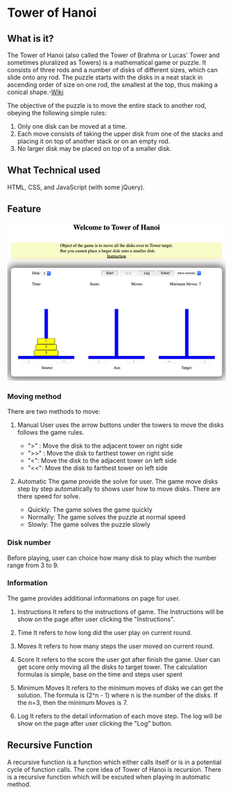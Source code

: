 # Tower of Hanoi

## What is it?

The Tower of Hanoi (also called the Tower of Brahma or Lucas' Tower and sometimes pluralized as Towers) is a mathematical game or puzzle. It consists of three rods and a number of disks of different sizes, which can slide onto any rod. The puzzle starts with the disks in a neat stack in ascending order of size on one rod, the smallest at the top, thus making a conical shape.-[Wiki](https://en.wikipedia.org/wiki/Tower_of_Hanoi)

The objective of the puzzle is to move the entire stack to another rod, obeying the following simple rules:

1. Only one disk can be moved at a time.
2. Each move consists of taking the upper disk from one of the stacks and placing it on top of another stack or on an empty rod.
3. No larger disk may be placed on top of a smaller disk.

## What Technical used

HTML, CSS, and JavaScript (with some jQuery).

## Feature

![hanio](https://github.com/life2free/Hanoi/blob/master/img/hanio.jpg)

### Moving method

There are two methods to move:

1. Manual
   User uses the arrow buttons under the towers to move the disks follows the game rules.

   - ">" : Move the disk to the adjacent tower on right side
   - ">>" : Move the disk to farthest tower on right side
   - "<": Move the disk to the adjacent tower on left side
   - "<<": Move the disk to farthest tower on left side

2. Automatic
   The game provide the solve for user. The game move disks step by step automatically to shows user how to move disks. There are there speed for solve.
   - Quickly: The game solves the game quickly
   - Normally: The game solves the puzzle at normal speed
   - Slowly: The game solves the puzzle slowly

### Disk number

Before playing, user can choice how many disk to play which the number range from 3 to 9.

### Information

The game provides additional informations on page for user.

1. Instructions
   It refers to the instructions of game. The Instructions will be show on the page after user clicking the "Instructions".

2. Time
   It refers to how long did the user play on current round.

3. Moves
   It refers to how many steps the user moved on current round.

4. Score
   It refers to the score the user got after finish the game. User can get score only moving all the disks to target tower. The calculation formulas is simple, base on the time and steps user spent

5. Minimum Moves
   It refers to the minimum moves of disks we can get the solution. The formula is (2^n - 1) where n is the number of the disks. If the n=3, then the minimum Moves is 7.

6. Log
   It refers to the detail information of each move step. The log will be show on the page after user clicking the "Log" button.

## Recursive Function

A recursive function is a function which either calls itself or is in a potential cycle of function calls. The core idea of Tower of Hanoi is recursion.
There is a recursive function which will be excuted when playing in automatic method.
